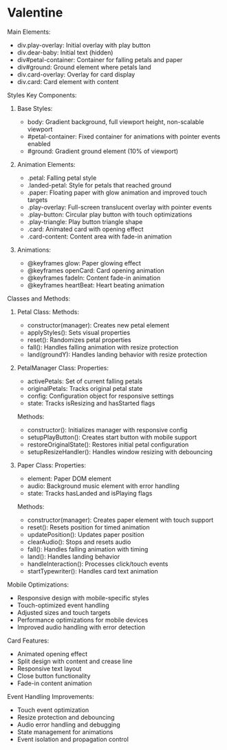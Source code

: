 # Valentine
Main Elements:
- div.play-overlay: Initial overlay with play button
- div.dear-baby: Initial text (hidden)
- div#petal-container: Container for falling petals and paper
- div#ground: Ground element where petals land
- div.card-overlay: Overlay for card display
- div.card: Card element with content

Styles Key Components:

1. Base Styles:
   - body: Gradient background, full viewport height, non-scalable viewport
   - #petal-container: Fixed container for animations with pointer events enabled
   - #ground: Gradient ground element (10% of viewport)

2. Animation Elements:
   - .petal: Falling petal style
   - .landed-petal: Style for petals that reached ground
   - .paper: Floating paper with glow animation and improved touch targets
   - .play-overlay: Full-screen translucent overlay with pointer events
   - .play-button: Circular play button with touch optimizations
   - .play-triangle: Play button triangle shape
   - .card: Animated card with opening effect
   - .card-content: Content area with fade-in animation

3. Animations:
   - @keyframes glow: Paper glowing effect
   - @keyframes openCard: Card opening animation
   - @keyframes fadeIn: Content fade-in animation
   - @keyframes heartBeat: Heart beating animation

Classes and Methods:

1. Petal Class:
   Methods:
   - constructor(manager): Creates new petal element
   - applyStyles(): Sets visual properties
   - reset(): Randomizes petal properties
   - fall(): Handles falling animation with resize protection
   - land(groundY): Handles landing behavior with resize protection

2. PetalManager Class:
   Properties:
   - activePetals: Set of current falling petals
   - originalPetals: Tracks original petal state
   - config: Configuration object for responsive settings
   - state: Tracks isResizing and hasStarted flags
   
   Methods:
   - constructor(): Initializes manager with responsive config
   - setupPlayButton(): Creates start button with mobile support
   - restoreOriginalState(): Restores initial petal configuration
   - setupResizeHandler(): Handles window resizing with debouncing

3. Paper Class:
   Properties:
   - element: Paper DOM element
   - audio: Background music element with error handling
   - state: Tracks hasLanded and isPlaying flags
   
   Methods:
   - constructor(manager): Creates paper element with touch support
   - reset(): Resets position for timed animation
   - updatePosition(): Updates paper position
   - clearAudio(): Stops and resets audio
   - fall(): Handles falling animation with timing
   - land(): Handles landing behavior
   - handleInteraction(): Processes click/touch events
   - startTypewriter(): Handles card text animation

Mobile Optimizations:
- Responsive design with mobile-specific styles
- Touch-optimized event handling
- Adjusted sizes and touch targets
- Performance optimizations for mobile devices
- Improved audio handling with error detection

Card Features:
- Animated opening effect
- Split design with content and crease line
- Responsive text layout
- Close button functionality
- Fade-in content animation

Event Handling Improvements:
- Touch event optimization
- Resize protection and debouncing
- Audio error handling and debugging
- State management for animations
- Event isolation and propagation control